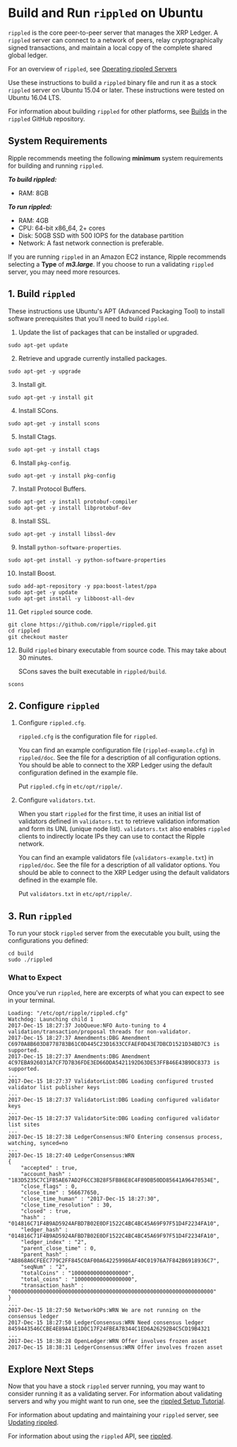 # Build and Run `rippled` on Ubuntu

`rippled` is the core peer-to-peer server that manages the XRP Ledger. A `rippled` server can connect to a network of peers, relay cryptographically signed transactions, and maintain a local copy of the complete shared global ledger.

For an overview of `rippled`, see [Operating rippled Servers](tutorial-rippled-setup.html)

Use these instructions to build a `rippled` binary file and run it as a stock `rippled` server on Ubuntu 15.04 or later. These instructions were tested on Ubuntu 16.04 LTS.

For information about building `rippled` for other platforms, see [Builds](https://github.com/ripple/rippled/tree/develop/Builds) in the `rippled` GitHub repository.


## System Requirements

Ripple recommends meeting the following **minimum** system requirements for building and running `rippled`.

**_To build rippled:_**

* RAM: 8GB

**_To run rippled:_**

* RAM: 4GB
* CPU: 64-bit x86_64, 2+ cores
* Disk: 50GB SSD with 500 IOPS for the database partition
* Network: A fast network connection is preferable.

If you are running `rippled` in an Amazon EC2 instance, Ripple recommends selecting a **Type** of **_m3.large_**. If you choose to run a validating `rippled` server, you may need more resources.


## 1. Build `rippled`

These instructions use Ubuntu's APT (Advanced Packaging Tool) to install software prerequisites that you'll need to build `rippled`.

1. Update the list of packages that can be installed or upgraded.
```
sudo apt-get update
```		
2. Retrieve and upgrade currently installed packages.
```
sudo apt-get -y upgrade
```
3. Install git.
```
sudo apt-get -y install git
```
4. Install SCons.
```
sudo apt-get -y install scons
```
5. Install Ctags.
```
sudo apt-get -y install ctags
```
6. Install `pkg-config`.
```
sudo apt-get -y install pkg-config
```
7. Install Protocol Buffers.
```
sudo apt-get -y install protobuf-compiler
sudo apt-get -y install libprotobuf-dev
```
8. Install SSL.
```
sudo apt-get -y install libssl-dev
```
9. Install `python-software-properties`.
```
sudo apt-get install -y python-software-properties
```
10. Install Boost.
```
sudo add-apt-repository -y ppa:boost-latest/ppa
sudo apt-get -y update
sudo apt-get install -y libboost-all-dev
```
11. Get `rippled` source code.
```
git clone https://github.com/ripple/rippled.git
cd rippled
git checkout master
```
12. Build `rippled` binary executable from source code. This may take about 30 minutes.

    SCons saves the built executable in `rippled/build`.

```
scons
```


## 2. Configure `rippled`

1. Configure `rippled.cfg`.

    `rippled.cfg` is the configuration file for `rippled`.

    You can find an example configuration file (`rippled-example.cfg`) in `rippled/doc`. See the file for a description of all configuration options. You should be able to connect to the XRP Ledger using the default configuration defined in the example file.

    Put `rippled.cfg` in `etc/opt/ripple/`.

2. Configure `validators.txt`.

    When you start `rippled` for the first time, it uses an initial list of validators defined in `validators.txt` to retrieve validation information and form its UNL (unique node list). `validators.txt` also enables `rippled` clients to indirectly locate IPs they can use to contact the Ripple network.

    You can find an example validators file (`validators-example.txt`) in `rippled/doc`. See the file for a description of all validator options. You should be able to connect to the XRP Ledger using the default validators defined in the example file.

    Put `validators.txt` in `etc/opt/ripple/`.


## 3. Run `rippled`

To run your stock `rippled` server from the executable you built, using the configurations you defined:
```
cd build
sudo ./rippled
```


### What to Expect

Once you've run `rippled`, here are excerpts of what you can expect to see in your terminal.

```
Loading: "/etc/opt/ripple/rippled.cfg"
Watchdog: Launching child 1
2017-Dec-15 18:27:37 JobQueue:NFO Auto-tuning to 4 validation/transaction/proposal threads for non-validator.
2017-Dec-15 18:27:37 Amendments:DBG Amendment C6970A8B603D8778783B61C0D445C23D1633CCFAEF0D43E7DBCD1521D34BD7C3 is supported.
2017-Dec-15 18:27:37 Amendments:DBG Amendment 4C97EBA926031A7CF7D7B36FDE3ED66DDA5421192D63DE53FFB46E43B9DC8373 is supported.
...
2017-Dec-15 18:27:37 ValidatorList:DBG Loading configured trusted validator list publisher keys
...
2017-Dec-15 18:27:37 ValidatorList:DBG Loading configured validator keys
...
2017-Dec-15 18:27:37 ValidatorSite:DBG Loading configured validator list sites
...
2017-Dec-15 18:27:38 LedgerConsensus:NFO Entering consensus process, watching, synced=no
...
2017-Dec-15 18:27:40 LedgerConsensus:WRN
{
	"accepted" : true,
	"account_hash" : "183D5235C7C1FB5AE67AD2F6CC3B28F5FB86E8C4F89DB50DD85641A96470534E",
	"close_flags" : 0,
	"close_time" : 566677650,
	"close_time_human" : "2017-Dec-15 18:27:30",
	"close_time_resolution" : 30,
	"closed" : true,
	"hash" : "014816C71F4B9AD5924AFBD7B02E0DF1522C4BC4BC45A69F97F51D4F2234FA10",
	"ledger_hash" : "014816C71F4B9AD5924AFBD7B02E0DF1522C4BC4BC45A69F97F51D4F2234FA10",
	"ledger_index" : "2",
	"parent_close_time" : 0,
	"parent_hash" : "AB868A6CFEEC779C2FF845C0AF00A642259986AF40C01976A7F842B6918936C7",
	"seqNum" : "2",
	"totalCoins" : "100000000000000000",
	"total_coins" : "100000000000000000",
	"transaction_hash" : "0000000000000000000000000000000000000000000000000000000000000000"
}
...
2017-Dec-15 18:27:50 NetworkOPs:WRN We are not running on the consensus ledger
2017-Dec-15 18:27:50 LedgerConsensus:WRN Need consensus ledger 8459443546CCBE4E89A41E1D0C17F24FBEA7B344C1ED6A26292B4C5CD19B4321
...
2017-Dec-15 18:38:28 OpenLedger:WRN Offer involves frozen asset
2017-Dec-15 18:38:31 LedgerConsensus:WRN Offer involves frozen asset
```


## Explore Next Steps

Now that you have a stock `rippled` server running, you may want to consider running it as a validating server. For information about validating servers and why you might want to run one, see the [rippled Setup Tutorial](tutorial-rippled-setup.html).

For information about updating and maintaining your `rippled` server, see [Updating rippled](tutorial-rippled-setup.html#updating-rippled).

For information about using the `rippled` API, see [rippled](reference-rippled.html).
